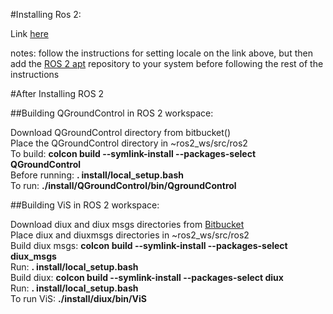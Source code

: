 #Installing Ros 2:

Link [here](https://index.ros.org/doc/ros2/Installation/Linux-Development-Setup/)

notes: follow the instructions for setting locale on the link above, but then add the [ROS 2 apt](https://index.ros.org/doc/ros2/Installation/Linux-Install-Debians/#linux-install-debians-setup-sources) repository to your system before following the rest of the instructions

#After Installing ROS 2

##Building QGroundControl in ROS 2 workspace:

Download QGroundControl directory from bitbucket()  
Place the QGroundControl directory in ~ros2_ws/src/ros2  
To build:         **colcon build --symlink-install --packages-select QGroundControl**  
Before running:         **. install/local_setup.bash**  
To run:         **./install/QGroundControl/bin/QgroundControl**  

##Building ViS in ROS 2 workspace:

Download diux and diux msgs directories from [Bitbucket](http://devtools1.neyasystems.local:7990/projects/DUIX/repos/mavlink_vis/browse)  
Place diux and diuxmsgs directories in ~ros2_ws/src/ros2  
Build diux msgs:        **colcon build --symlink-install --packages-select diux_msgs**  
Run:        **. install/local_setup.bash**  
Build diux:        **colcon build --symlink-install --packages-select diux**  
Run:        **. install/local_setup.bash**  
To run ViS:        **./install/diux/bin/ViS**  



